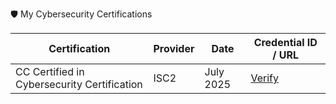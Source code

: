 🛡️ My Cybersecurity Certifications

| Certification | Provider | Date | Credential ID / URL |
|---------------|----------|------|----------------------|
| CC Certified in Cybersecurity Certification | ISC2 | July 2025 | [Verify]([digitalcert.pdf](https://github.com/user-attachments/files/21404614/digitalcert.pdf)) |
